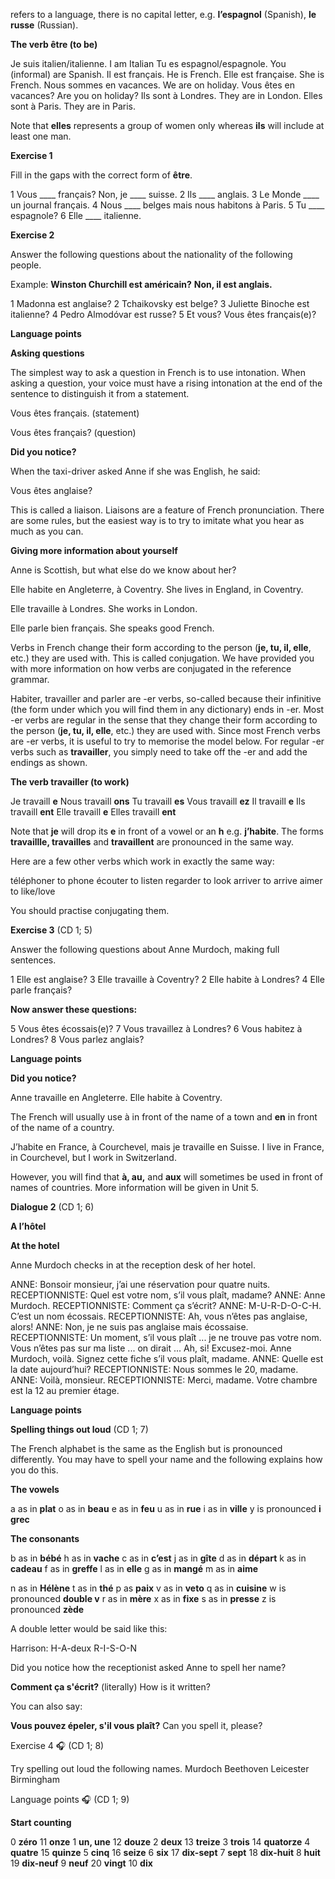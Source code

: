 refers to a language, there is no capital letter, e.g. **l’espagnol** (Spanish), **le russe** (Russian).

**The verb être (to be)**

Je suis italien/italienne. I am Italian
Tu es espagnol/espagnole. You (informal) are Spanish.
Il est français. He is French.
Elle est française. She is French.
Nous sommes en vacances. We are on holiday.
Vous êtes en vacances? Are you on holiday?
Ils sont à Londres. They are in London.
Elles sont à Paris. They are in Paris.

Note that **elles** represents a group of women only whereas **ils** will include at least one man.

**Exercise 1**

Fill in the gaps with the correct form of **être**.

1 Vous ____ français? Non, je ____ suisse.
2 Ils ____ anglais.
3 Le Monde ____ un journal français.
4 Nous ____ belges mais nous habitons à Paris.
5 Tu ____ espagnole?
6 Elle ____ italienne.

**Exercise 2**

Answer the following questions about the nationality of the following people.

Example: **Winston Churchill est américain?**
**Non, il est anglais.**

1 Madonna est anglaise?
2 Tchaikovsky est belge?
3 Juliette Binoche est italienne?
4 Pedro Almodóvar est russe?
5 Et vous? Vous êtes français(e)?

**Language points**

**Asking questions**

The simplest way to ask a question in French is to use intonation. When asking a question, your voice must have a rising intonation at the end of the sentence to distinguish it from a statement.

Vous êtes français. (statement)

Vous êtes français? (question)

**Did you notice?**

When the taxi-driver asked Anne if she was English, he said:

Vous êtes anglaise?

This is called a liaison. Liaisons are a feature of French pronunciation. There are some rules, but the easiest way is to try to imitate what you hear as much as you can.

**Giving more information about yourself**

Anne is Scottish, but what else do we know about her?

Elle habite en Angleterre, à Coventry.
She lives in England, in Coventry.

Elle travaille à Londres.
She works in London.

Elle parle bien français.
She speaks good French.

Verbs in French change their form according to the person (**je, tu, il, elle**, etc.) they are used with. This is called conjugation. We have provided you with more information on how verbs are conjugated in the reference grammar.

Habiter, travailler and parler are -er verbs, so-called because their infinitive (the form under which you will find them in any dictionary) ends in -er. Most -er verbs are regular in the sense that they change their form according to the person (**je, tu, il, elle**, etc.) they are used with. Since most French verbs are -er verbs, it is useful to try to memorise the model below. For regular -er verbs such as **travailler**, you simply need to take off the -er and add the endings as shown.

**The verb travailler (to work)**

Je travaill **e** Nous travaill **ons**
Tu travaill **es** Vous travaill **ez**
Il travaill **e** Ils travaill **ent**
Elle travaill **e** Elles travaill **ent**

Note that **je** will drop its **e** in front of a vowel or an **h** e.g. **j’habite**. The forms **travaillle, travailles** and **travaillent** are pronounced in the same way.

Here are a few other verbs which work in exactly the same way:

téléphoner to phone écouter to listen
regarder to look arriver to arrive
aimer to like/love

You should practise conjugating them.

**Exercise 3** (CD 1; 5)

Answer the following questions about Anne Murdoch, making full sentences.

1 Elle est anglaise? 3 Elle travaille à Coventry?
2 Elle habite à Londres? 4 Elle parle français?

**Now answer these questions:**

5 Vous êtes écossais(e)? 7 Vous travaillez à Londres?
6 Vous habitez à Londres? 8 Vous parlez anglais?

**Language points**

**Did you notice?**

Anne travaille en Angleterre.
Elle habite à Coventry.

The French will usually use à in front of the name of a town and **en** in front of the name of a country.

J’habite en France, à Courchevel, mais je travaille en Suisse.
I live in France, in Courchevel, but I work in Switzerland.

However, you will find that **à, au,** and **aux** will sometimes be used in front of names of countries. More information will be given in Unit 5.

**Dialogue 2** (CD 1; 6)

**A l’hôtel**

**At the hotel**

Anne Murdoch checks in at the reception desk of her hotel.

ANNE: Bonsoir monsieur, j’ai une réservation pour quatre nuits.
RECEPTIONNISTE: Quel est votre nom, s’il vous plaît, madame?
ANNE: Anne Murdoch.
RECEPTIONNISTE: Comment ça s’écrit?
ANNE: M-U-R-D-O-C-H. C’est un nom écossais.
RECEPTIONNISTE: Ah, vous n’êtes pas anglaise, alors!
ANNE: Non, je ne suis pas anglaise mais écossaise.
RECEPTIONNISTE: Un moment, s’il vous plaît ... je ne trouve pas votre nom. Vous n’êtes pas sur ma liste ... on dirait ... Ah, si! Excusez-moi. Anne Murdoch, voilà. Signez cette fiche s’il vous plaît, madame.
ANNE: Quelle est la date aujourd’hui?
RECEPTIONNISTE: Nous sommes le 20, madame.
ANNE: Voilà, monsieur.
RECEPTIONNISTE: Merci, madame. Votre chambre est la 12 au premier étage.

**Language points**

**Spelling things out loud** (CD 1; 7)

The French alphabet is the same as the English but is pronounced differently. You may have to spell your name and the following explains how you do this.

**The vowels**

a as in **plat** o as in **beau**
e as in **feu** u as in **rue**
i as in **ville** y is pronounced **i grec**

**The consonants**

b as in **bébé** h as in **vache**
c as in **c’est** j as in **gîte**
d as in **départ** k as in **cadeau**
f as in **greffe** l as in **elle**
g as in **mangé** m as in **aime**

n as in **Hélène** t as in **thé**
p as **paix** v as in **veto**
q as in **cuisine** w is pronounced **double v**
r as in **mère** x as in **fixe**
s as in **presse** z is pronounced **zède**

A double letter would be said like this:

Harrison: H-A-deux R-I-S-O-N

Did you notice how the receptionist asked Anne to spell her name?

**Comment ça s'écrit?**
(literally) How is it written?

You can also say:

**Vous pouvez épeler, s'il vous plaît?**
Can you spell it, please?

Exercise 4 🎧 (CD 1; 8)

Try spelling out loud the following names.
Murdoch
Beethoven
Leicester
Birmingham

Language points 🎧 (CD 1; 9)

**Start counting**

0 **zéro** 11 **onze**
1 **un, une** 12 **douze**
2 **deux** 13 **treize**
3 **trois** 14 **quatorze**
4 **quatre** 15 **quinze**
5 **cinq** 16 **seize**
6 **six** 17 **dix-sept**
7 **sept** 18 **dix-huit**
8 **huit** 19 **dix-neuf**
9 **neuf** 20 **vingt**
10 **dix**